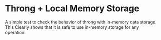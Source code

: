 # Throng + Local Memory Storage

A simple test to check the behavior of throng with in-memory data storage. This Clearly shows that it is safe to use in-memory storage for any operation.
